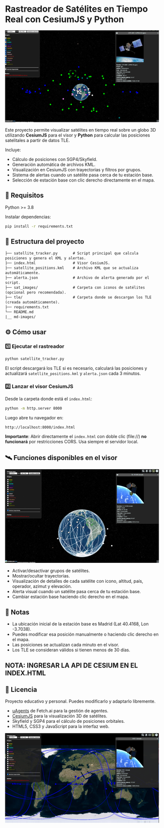 # Rastreador de Satélites en Tiempo Real con CesiumJS y Python

![](md-images/image1.png)


Este proyecto permite visualizar satélites en tiempo real sobre un globo 3D utilizando **CesiumJS** para el visor y **Python** para calcular las posiciones satelitales a partir de datos TLE.

Incluye:
- Cálculo de posiciones con SGP4/Skyfield.
- Generación automática de archivos KML.
- Visualización en CesiumJS con trayectorias y filtros por grupos.
- Sistema de alertas cuando un satélite pasa cerca de tu estación base.
- Selección de estación base con clic derecho directamente en el mapa.

## 🚀 Requisitos

Python >= 3.8

Instalar dependencias:

```bash
pip install -r requirements.txt
```

## 📂 Estructura del proyecto

```plaintext
├── satellite_tracker.py       # Script principal que calcula posiciones y genera el KML y alertas.
├── index.html                 # Visor CesiumJS.
├── satellite_positions.kml    # Archivo KML que se actualiza automáticamente.
├── alerta.json                # Archivo de alerta generado por el script.
├── sat_images/                # Carpeta con iconos de satélites (opcional pero recomendada).
├── tle/                       # Carpeta donde se descargan los TLE (creada automáticamente).
├── requirements.txt
└── README.md
|__ md-images/
```

## ⚙ Cómo usar

### 1️⃣ Ejecutar el rastreador

```bash
python satellite_tracker.py
```

El script descargará los TLE si es necesario, calculará las posiciones y actualizará `satellite_positions.kml` y `alerta.json` cada 3 minutos.

### 2️⃣ Lanzar el visor CesiumJS

Desde la carpeta donde está el `index.html`:

```bash
python -m http.server 8000
```

Luego abre tu navegador en:

```
http://localhost:8000/index.html
```

**Importante**: Abrir directamente el `index.html` con doble clic (file://) **no funcionará** por restricciones CORS. Usa siempre el servidor local.

## 🛰 Funciones disponibles en el visor

![](md-images/image2.png)

- Activar/desactivar grupos de satélites.
- Mostrar/ocultar trayectorias.
- Visualización de detalles de cada satélite con icono, altitud, país, operador, azimut y elevación.
- Alerta visual cuando un satélite pasa cerca de tu estación base.
- Cambiar estación base haciendo clic derecho en el mapa.

## 📝 Notas

- La ubicación inicial de la estación base es Madrid (Lat 40.4168, Lon -3.7038).
- Puedes modificar esa posición manualmente o haciendo clic derecho en el mapa.
- Las posiciones se actualizan cada minuto en el visor.
- Los TLE se consideran válidos si tienen menos de 30 días.

## NOTA: INGRESAR LA API DE CESIUM EN EL INDEX.HTML 

## 📄 Licencia

Proyecto educativo y personal. Puedes modificarlo y adaptarlo libremente.

- [uAgents](https://github.com/fetchai/uAgents) de Fetch.ai para la gestión de agentes.
- [CesiumJS](https://cesium.com/platform/cesiumjs/) para la visualización 3D de satélites.
- Skyfield y SGP4 para el cálculo de posiciones orbitales.
- HTML5, CSS3 y JavaScript para la interfaz web.

![](md-images/image3.png)

